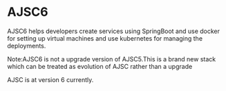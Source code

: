 # AJSC6

AJSC6 helps developers create services using SpringBoot and use docker for setting up virtual machines and use kubernetes for managing the deployments.

Note:AJSC6 is not a upgrade version of AJSC5.This is a brand new stack which can be treated as evolution of AJSC rather than a upgrade

AJSC is at version 6 currently.